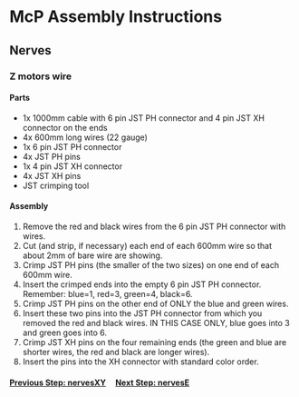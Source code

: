 # McP Assembly Instructions

## Nerves

### Z motors wire

#### Parts  

* 1x 1000mm cable with 6 pin JST PH connector and 4 pin JST XH connector on the ends
* 4x 600mm long wires (22 gauge)
* 1x 6 pin JST PH connector
* 4x JST PH pins
* 1x 4 pin JST XH connector
* 4x JST XH pins
* JST crimping tool

#### Assembly

1. Remove the red and black wires from the 6 pin JST PH connector with wires.
1. Cut (and strip, if necessary) each end of each 600mm wire so that about 2mm of bare wire are showing.
1. Crimp JST PH pins (the smaller of the two sizes) on one end of each 600mm wire.
1. Insert the crimped ends into the empty 6 pin JST PH connector.  Remember: blue=1, red=3, green=4, black=6.
1. Crimp JST PH pins on the other end of ONLY the blue and green wires.
1. Insert these two pins into the JST PH connector from which you removed the red and black wires.  IN THIS CASE ONLY, blue goes into 3 and green goes into 6.
1. Crimp JST XH pins on the four remaining ends (the green and blue are shorter wires, the red and black are longer wires).
1. Insert the pins into the XH connector with standard color order.



#### [Previous Step: nervesXY](nervesXY.md) &nbsp;&nbsp;&nbsp; [Next Step: nervesE](nervesE.md)
